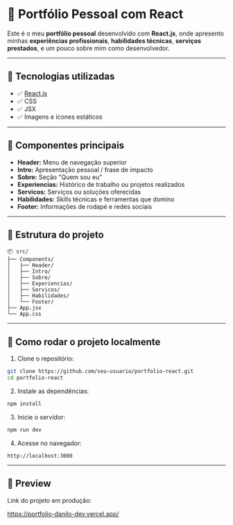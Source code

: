 # 💼 Portfólio Pessoal com React

Este é o meu **portfólio pessoal** desenvolvido com **React.js**, onde apresento minhas **experiências profissionais**, **habilidades técnicas**, **serviços prestados**, e um pouco sobre mim como desenvolvedor.

---

## 🧪 Tecnologias utilizadas

- ✅ [React.js](https://reactjs.org/)
- ✅ CSS
- ✅ JSX
- ✅ Imagens e ícones estáticos

---

## 🧩 Componentes principais

- **Header:** Menu de navegação superior
- **Intro:** Apresentação pessoal / frase de impacto
- **Sobre:** Seção "Quem sou eu"
- **Experiencias:** Histórico de trabalho ou projetos realizados
- **Servicos:** Serviços ou soluções oferecidas
- **Habilidades:** Skills técnicas e ferramentas que domino
- **Footer:** Informações de rodapé e redes sociais

---

## 📁 Estrutura do projeto

```
📦 src/
├── Components/
│   ├── Header/
│   ├── Intro/
│   ├── Sobre/
│   ├── Experiencias/
│   ├── Servicos/
│   ├── Habilidades/
│   └── Footer/
├── App.jsx
└── App.css
```

---

## 🚀 Como rodar o projeto localmente

1. Clone o repositório:

```bash
git clone https://github.com/seu-usuario/portfolio-react.git
cd portfolio-react
```

2. Instale as dependências:

```bash
npm install
```

3. Inicie o servidor:

```bash
npm run dev
```

4. Acesse no navegador:

```
http://localhost:3000
```

---

## 📸 Preview

Link do projeto em produção:

https://portfolio-danilo-dev.vercel.app/
